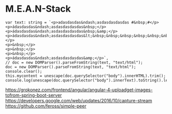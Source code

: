 # M.E.A.N-Stack
    var text: string = `<p>adasdasdas&ndash;asdasdasdasdas #&nbsp;#</p>
    <p>ádasdasdas&ndash;asdasdasdasdas&nbsp;</p>
    <p>ádasdasdas&ndash;asdasdasdasdas&nbsp;&amp;</p>
    <p>ádasdasdas&ndash;asdasdasdasdas&lt;&nbsp;&nbsp;&nbsp;&nbsp;&nbsp;&nbsp;&nbsp;&nbsp;&nbsp;&nbsp;&nbsp;&lt;</p>
    <p>&nbsp;</p>
    <p>&nbsp;</p>
    <p>&nbsp;</p>
    <p>ádasdasdas&ndash;asdasdasdasdas&amp;</p>`,
    // doc = new DOMParser().parseFromString(text, "text/html");
    doc = new DOMParser().parseFromString(text, "text/html");
    console.clear();
    this.mycontent = unescape(doc.querySelector("body").innerHTML).trim();
    console.log(unescape(doc.querySelector("body").innerText).toString().length);
 https://grokonez.com/frontend/angular/angular-4-uploadget-images-tofrom-spring-boot-server
 https://developers.google.com/web/updates/2016/10/capture-stream
https://github.com/feross/simple-peer
